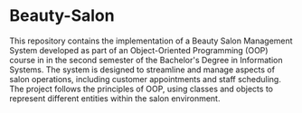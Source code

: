 # Beauty-Salon


This repository contains the implementation of a Beauty Salon Management System developed as part of an Object-Oriented Programming (OOP) course in in the second semester of the Bachelor's Degree in Information Systems. The system is designed to streamline and manage aspects of salon operations, including customer appointments and staff scheduling. The project follows the principles of OOP, using classes and objects to represent different entities within the salon environment.
